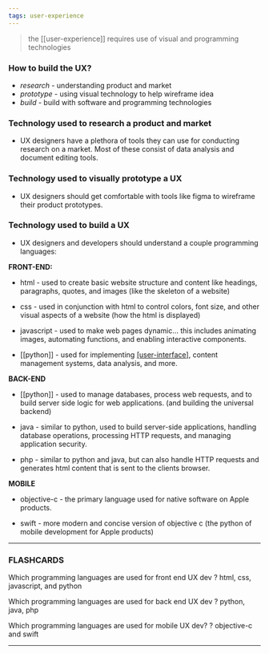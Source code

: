 ```yaml
---
tags: user-experience
---
```


> the [[user-experience]] requires use of visual and programming technologies

### How to build the UX?
- *research* - understanding product and market
- *prototype* - using visual technology to help wireframe idea
- *build* - build with software and programming technologies

### Technology used to research a product and market
- UX designers have a plethora of tools they can use for conducting research on a market. Most of these consist of data analysis and document editing tools.
### Technology used to visually prototype a UX
- UX designers should get comfortable with tools like figma to wireframe their product prototypes.

### Technology used to build a UX
- UX designers and developers should understand a couple programming languages:

**FRONT-END:**
- html - used to create basic website structure and content like headings, paragraphs, quotes, and images (like the skeleton of a website)

- css - used in conjunction with html to control colors, font size, and other visual aspects of a website (how the html is displayed)

- javascript - used to make web pages dynamic... this includes animating images, automating functions, and enabling interactive components. 

- [[python]] - used for implementing [[user-interface]](s), content management systems, data analysis, and more.

**BACK-END**
- [[python]] - used to manage databases, process web requests, and to build server side logic for web applications. (and building the universal backend)

- java - similar to python, used to build server-side applications, handling database operations, processing HTTP requests, and managing application security.

- php - similar to python and java, but can also handle HTTP requests and generates html content that is sent to the clients browser.

**MOBILE**
- objective-c - the primary language used for native software on Apple products.

- swift - more modern and concise version of objective c (the python of mobile development for Apple products)

---
### FLASHCARDS
Which programming languages are used for front end UX dev
?
html, css, javascript, and python
<!--SR:!2024-04-25,1,130-->

Which programming languages are used for back end UX dev
?
python, java, php
<!--SR:!2024-04-25,1,130-->


Which programming languages are used for mobile UX dev?
?
objective-c and swift
<!--SR:!2024-04-25,1,130-->

---
